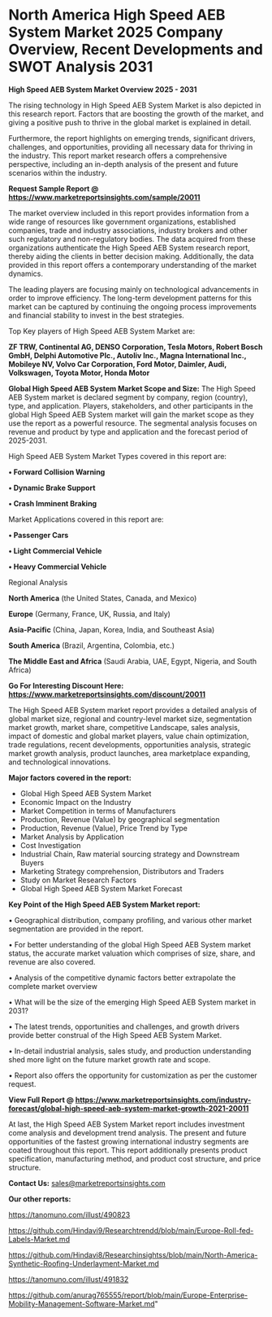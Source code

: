 # North America High Speed AEB System Market 2025 Company Overview, Recent Developments and SWOT Analysis 2031

<Strong> High Speed AEB System Market Overview 2025 - 2031</strong>

The rising technology in High Speed AEB System Market is also depicted in this research report. Factors that are boosting the growth of the market, and giving a positive push to thrive in the global market is explained in detail.

Furthermore, the report highlights on emerging trends, significant drivers, challenges, and opportunities, providing all necessary data for thriving in the industry. This report market research offers a comprehensive perspective, including an in-depth analysis of the present and future scenarios within the industry.

<strong>Request Sample Report @ <a href=https://www.marketreportsinsights.com/sample/20011>https://www.marketreportsinsights.com/sample/20011</a></strong>

The market overview included in this report provides information from a wide range of resources like government organizations, established companies, trade and industry associations, industry brokers and other such regulatory and non-regulatory bodies. The data acquired from these organizations authenticate the High Speed AEB System research report, thereby aiding the clients in better decision making. Additionally, the data provided in this report offers a contemporary understanding of the market dynamics.

The leading players are focusing mainly on technological advancements in order to improve efficiency. The long-term development patterns for this market can be captured by continuing the ongoing process improvements and financial stability to invest in the best strategies.

Top Key players of High Speed AEB System Market are:

<strong>ZF TRW, Continental AG, DENSO Corporation, Tesla Motors, Robert Bosch GmbH, Delphi Automotive Plc., Autoliv Inc., Magna International Inc., Mobileye NV, Volvo Car Corporation, Ford Motor, Daimler, Audi, Volkswagen, Toyota Motor, Honda Motor</strong>

<strong><b>Global High Speed AEB System Market Scope and Size:</b></strong>
The High Speed AEB System market is declared segment by company, region (country), type, and application. Players, stakeholders, and other participants in the global High Speed AEB System market will gain the market scope as they use the report as a powerful resource. The segmental analysis focuses on revenue and product by type and application and the forecast period of 2025-2031.

High Speed AEB System Market Types covered in this report are:

<strong>• Forward Collision Warning

• Dynamic Brake Support

• Crash Imminent Braking</strong>

Market Applications covered in this report are:

<strong>• Passenger Cars

• Light Commercial Vehicle

• Heavy Commercial Vehicle</strong> 

Regional Analysis

<strong>North America</strong> (the United States, Canada, and Mexico)

<strong>Europe</strong> (Germany, France, UK, Russia, and Italy)

<strong>Asia-Pacific</strong> (China, Japan, Korea, India, and Southeast Asia)

<strong>South America</strong> (Brazil, Argentina, Colombia, etc.)

<strong>The Middle East and Africa</strong> (Saudi Arabia, UAE, Egypt, Nigeria, and South Africa)

<strong>Go For Interesting Discount Here: <a href=https://www.marketreportsinsights.com/discount/20011>https://www.marketreportsinsights.com/discount/20011</a></strong>

The High Speed AEB System market report provides a detailed analysis of global market size, regional and country-level market size, segmentation market growth, market share, competitive Landscape, sales analysis, impact of domestic and global market players, value chain optimization, trade regulations, recent developments, opportunities analysis, strategic market growth analysis, product launches, area marketplace expanding, and technological innovations.

<strong><b>Major factors covered in the report:</b></strong>
<ul>
  <li>Global High Speed AEB System Market </li>
  <li>Economic Impact on the Industry</li>
  <li>Market Competition in terms of Manufacturers</li>
  <li>Production, Revenue (Value) by geographical segmentation</li>
  <li>Production, Revenue (Value), Price Trend by Type</li>
  <li>Market Analysis by Application</li>
  <li>Cost Investigation</li>
  <li>Industrial Chain, Raw material sourcing strategy and Downstream Buyers</li>
  <li>Marketing Strategy comprehension, Distributors and Traders</li>
  <li>Study on Market Research Factors</li>
  <li>Global High Speed AEB System Market Forecast</li>
</ul>

<strong><b>Key Point of the High Speed AEB System Market report:</b></strong>

• Geographical distribution, company profiling, and various other market segmentation are provided in the report.

• For better understanding of the global High Speed AEB System market status, the accurate market valuation which comprises of size, share, and revenue are also covered.

• Analysis of the competitive dynamic factors better extrapolate the complete market overview

• What will be the size of the emerging High Speed AEB System market in 2031?

• The latest trends, opportunities and challenges, and growth drivers provide better construal of the High Speed AEB System Market.

• In-detail industrial analysis, sales study, and production understanding shed more light on the future market growth rate and scope.

• Report also offers the opportunity for customization as per the customer request.

<strong><b>View Full Report @ <a href=https://www.marketreportsinsights.com/industry-forecast/global-high-speed-aeb-system-market-growth-2021-20011>https://www.marketreportsinsights.com/industry-forecast/global-high-speed-aeb-system-market-growth-2021-20011</a></b></strong>


At last, the High Speed AEB System Market report includes investment come analysis and development trend analysis. The present and future opportunities of the fastest growing international industry segments are coated throughout this report. This report additionally presents product specification, manufacturing method, and product cost structure, and price structure.

<strong>Contact Us:</strong>
sales@marketreportsinsights.com

<strong>Our other reports:</strong>

<a href=https://tanomuno.com/illust/490823>https://tanomuno.com/illust/490823</a>

<a href=https://github.com/Hindavi9/Researchtrendd/blob/main/Europe-Roll-fed-Labels-Market.md>https://github.com/Hindavi9/Researchtrendd/blob/main/Europe-Roll-fed-Labels-Market.md</a>

<a href=https://github.com/Hindavi8/Researchinsightss/blob/main/North-America-Synthetic-Roofing-Underlayment-Market.md>https://github.com/Hindavi8/Researchinsightss/blob/main/North-America-Synthetic-Roofing-Underlayment-Market.md</a>

<a href=https://tanomuno.com/illust/491832>https://tanomuno.com/illust/491832</a>

<a href=https://github.com/anurag765555/report/blob/main/Europe-Enterprise-Mobility-Management-Software-Market.md>https://github.com/anurag765555/report/blob/main/Europe-Enterprise-Mobility-Management-Software-Market.md</a>"
